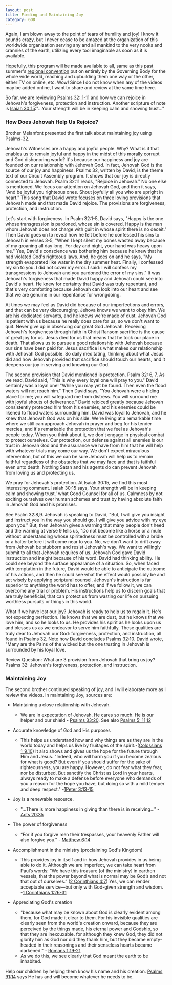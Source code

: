 ```yaml
---
layout: post
title: Finding and Maintaining Joy
category: GOD
---
```


Again, I am blown away to the point of tears of humility and joy! I know it sounds crazy, but I never cease to be amazed at the organization of this worldwide organization serving any and all mankind to the very nooks and crannies of the earth, utilizing every tool imaginable as soon as it is available.

Hopefully, this program will be made available to all, same as this past summer's [regional convention](https://www.jw.org/en/jehovahs-witnesses/conventions/) put on entirely by the Governing Body for the whole wide world, reaching and upbuilding them one way or the other, either TV on online, etc. Wow! Since I do not know when any of the videos may be added online, I want to share and review at the same time here.

So far, we are reviewing [Psalms 32: 1-11](https://www.jw.org/en/library/bible/study-bible/books/psalms/32/) and how we can rejoice in Jehovah's forgiveness, protection and instruction. Another scripture of note is [Isaiah 30:15](https://www.jw.org/en/library/bible/study-bible/books/isaiah/30/#v23030015):"...Your strength will be in keeping calm and showing trust..."

### How Does Jehovah Help Us Rejoice?

Brother Melanfont presented the first talk about maintaining joy using Psalms-32. 

Jehovah's Witnesses are a happy and joyful people. Why? What is it that enables us to remain joyful and happy in the midst of this morally corrupt and God dishonoring world? It's because our happiness and joy are founded on our relationship with Jehovah God. In fact, Jehovah God is the source of our joy and happiness. Psalms 32, written by David, is the theme text of our Circuit Assembly program. It shows that our joy is directly connected to Jehovah. Psalm 32:11 reads, "Rejoice in Jehovah." No one else is mentioned. We focus our attention on Jehovah God, and then it says, "And be joyful you righteous ones. Shout joyfully all you who are upright in heart." This song that David wrote focuses on three loving provisions that Jehovah made and that made David rejoice. The provisions are forgiveness, protection, and instruction. 

Let's start with forgiveness. In Psalm 32:1-5, David says, "Happy is the one whose transgression is pardoned, whose sin is covered. Happy is the man whom Jehovah does not charge with guilt in whose spirit there is no deceit." Then David goes on to reveal how he felt before he confessed his sins to Jehovah in verses 3-5, "When I kept silent my bones wasted away because of my groaning all day long. For day and night, your hand was heavy upon me." Yes, David's conscience was bothering him because he knew that he had violated God's righteous laws. And, he goes on and he says, "My strength evaporated like water in the dry summer heat. Finally, I confessed my sin to you. I did not cover my error. I said: I will confess my transgressions to Jehovah and you pardoned the error of my sins." It was Jehovah's forgiveness that made David happy and Jehovah could see into David's heart. He knew for certainty that David was truly repentant, and that's very comforting because Jehovah can look into our heart and see that we are genuine in our repentance for wrongdoing. 

At times we may feel as David did because of our imperfections and errors, and that can be very discouraging. Jehova knows we want to obey him. We are his dedicated servants, and he knows we're made of dust. Jehovah God is patient with us because he really does care for us, so we don't want to quit. Never give up in observing our great God Jehovah. Receiving Jehovah's forgiveness through faith in Christ Ransom sacrifice is the cause of great joy for us. Jesus died for us that means that he took our place in death. That allows us to pursue a good relationship with Jehovah because our sins have been paid for. Jesus sacrifice is what makes our relationship with Jehovah God possible. So daily meditating, thinking about what Jesus did and how Jehovah provided that sacrifice should touch our hearts, and it deepens our joy in serving and knowing our God. 

The second provision that David mentioned is protection. Psalm 32: 6, 7. As we read, David said, "This is why every loyal one will pray to you." David certainly was a loyal one! "While you may yet be found. Then even the flood waters will not reach him." Then David says, "You Jehovah were a hiding place for me; you will safeguard me from distress. You will surround me with joyful shouts of deliverance." David rejoiced greatly because Jehovah consistently protected him from his enemies, and his enemies could be likened to flood waters surrounding him. David was loyal to Jehovah, and he knew that Jehovah God was on his side. We're living at a remarkable time where we still can approach Jehovah in prayer and beg for his tender mercies, and it's remarkable the protection that we feel as Jehovah's people today. When you think about it, we don't engage in physical combat to protect ourselves. Our protection, our defense against all enemies is our trust in Jehovah God and the assurance we have from him that he will help with whatever trials may come our way. We don't expect miraculous intervention, but of this we can be sure Jehovah will help us to remain faithful regardless of the obstacles that we may face and that is faithful even unto death. Nothing Satan and his agents do can prevent Jehovah from loving us and protecting us. 

We pray for Jehovah's protection. At Isaiah 30:15, we find this most interesting comment. Isaiah 30:15 says, Your strength will be in keeping calm and showing trust.' what Good Counsel for all of us. Calmness by not exciting ourselves over human schemes and trust by having absolute faith in Jehovah God and his promises. 

See Psalm 32:8,9. Jehovah is speaking to David, "But, I will give you insight and instruct you in the way you should go. I will give you advice with my eye upon you." But, then Jehovah gives a warning that many people don't heed and the warning at verse 9 tells us, "Do not become like a horse or a mule without understanding whose spiritedness must be controlled with a bridle or a halter before it will come near to you. No, we don't want to drift away from Jehovah be stubborn and resist Jehovah's way. We want to willingly submit to all that Jehovah requires of us. Jehovah God gave David instruction and insight because of his word. David had thinking ability. He could see beyond the surface appearance of a situation. So, when faced with temptation in the future, David would be able to anticipate the outcome of his actions, and then he could see what the effect would possibly be and act wisely by applying scriptural counsel. Jehovah's instruction is far superior to anything the world has to offer, and if we follow it, we can overcome any trial or problem. His instructions help us to discern goals that are truly beneficial, that can protect us from wasting our life on pursuing worthless pursuits or things in this world. 

What if we have lost our joy? Jehovah is ready to help us to regain it. He's not expecting perfection. He knows that we are dust, but he knows that we love him, and so he looks to us. He provides his spirit as he looks upon us and blesses us as we endeavor to serve him faithfully. These qualities are truly dear to Jehovah our God: forgiveness, protection, and instruction, all found in Psalms 32. Note how David concludes Psalms 32:10. David wrote, "Many are the Pains of the wicked but the one trusting in Jehovah is surrounded by his loyal love.

Review Question: What are 3 provision from Jehovah that bring us joy? Psalms 32: Jehovah's forgiveness, protection, and instruction.

### Maintaining Joy

The second brother continued speaking of joy, and I will elaborate more as I review the videos. In maintaining Joy, sources are:

* Maintaining a close relationship with Jehovah.
  - We are in expectation of Jehovah. He cares so much. He is our helper and our shield - [Psalms 33:20](https://www.jw.org/en/library/bible/study-bible/books/psalms/33/#v19033020). See also [Psalms 5: 11,12](https://www.jw.org/en/library/bible/study-bible/books/psalms/5/#v19005011) 

* Accurate knowledge of God and His purposes
  - This helps us understand how and why things are as they are in the world today and helps us live by fruitages of the spirit.-([Colossians 1_9,10](https://wol.jw.org/en/wol/b/r1/lp-e/nwtsty/51/1#study=discover&v=51:1:9-51:1:10)) It also shows and gives us the hope for the future through Him and Jesus. "Indeed, who will harm you if you become zealous for what is good? But even if you should suffer for the sake of righteousness, you are happy. However, do not fear what they fear, nor be disturbed. But sanctify the Christ as Lord in your hearts, always ready to make a defense before everyone who demands of you a reason for the hope you have, but doing so with a mild temper and deep respect." -[1Peter 3:13-15](https://wol.jw.org/en/wol/b/r1/lp-e/nwtsty/60/3#study=discover&v=60:3:15) 

* Joy is a renewable resource. 
  - "...There is more happiness in giving than there is in receiving..." - [Acts 20:35](https://www.jw.org/en/library/bible/study-bible/books/acts/20/#v44020035)

* The power of forgiveness 
  - “For if you forgive men their trespasses, your heavenly Father will also forgive you." - [Matthew 6:14](https://www.jw.org/en/library/bible/study-bible/books/matthew/6/#v40006014)

* Accomplishment in the ministry (proclaiming God's Kingdom)
  - This provides joy in itself and in how Jehovah provides in us being able to do it. Although we are imperfect, we can take heart from Paul’s words: “We have this treasure [of the ministry] in earthen vessels, that the power beyond what is normal may be God’s and not that out of ourselves.” ([2 Corinthians 4:7](https://www.jw.org/en/library/bible/study-bible/books/2-corinthians/4/#v47004007)) Yes, we can render acceptable service​—but only with God-given strength and wisdom.​-[1 Corinthians 1:26-31](https://www.jw.org/en/library/bible/study-bible/books/1-corinthians/1/#v46001026)

* Appreciating God's creation
  -  "because what may be known about God is clearly evident among them, for God made it clear to them. For his invisible qualities are clearly seen from the world's creation onward, because they are perceived by the things made, his eternal power and Godship, so that they are inexcuxable. for although they knew God, they did not glority him as God nor did they thank him, but they became empty-headed in their reasonings and their senseless hearts became darkened." - [Romans 1:19-21](https://www.jw.org/en/library/bible/study-bible/books/romans/1/#v45001019)
  - As we do this, we see clearly that God meant the earth to be inhabited.

Help our children by helping them know his name and his creation. [Psalms 91:14](https://www.jw.org/en/library/bible/study-bible/books/psalms/91/#v19091014) says He has and will become whatever he needs to be.



